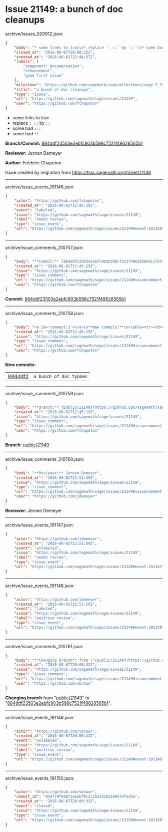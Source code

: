# Issue 21149: a bunch of doc cleanups

archive/issues_020912.json:
```json
{
    "body": "* some links to trac\n* replace `: ::` by `::`\n* some bad `:::`\n* some bad `::`\n\n**Branch/Commit:** [884ddf23503e2ebfc903b598c7521f49628565b1](https://github.com/sagemath/sagetrac-mirror/commit/884ddf23503e2ebfc903b598c7521f49628565b1)\n\n**Reviewer:** Jeroen Demeyer\n\n**Author:** Fr\u00e9d\u00e9ric Chapoton\n\nIssue created by migration from https://trac.sagemath.org/ticket/21149\n\n",
    "closed_at": "2016-08-07T20:00:32Z",
    "created_at": "2016-08-02T12:44:57Z",
    "labels": [
        "component: documentation",
        "enhancement",
        "good first issue"
    ],
    "milestone": "https://github.com/sagemath/sage/milestones/sage-7.3",
    "title": "a bunch of doc cleanups",
    "type": "issue",
    "url": "https://github.com/sagemath/sage/issues/21149",
    "user": "https://github.com/fchapoton"
}
```
* some links to trac
* replace `: ::` by `::`
* some bad `:::`
* some bad `::`

**Branch/Commit:** [884ddf23503e2ebfc903b598c7521f49628565b1](https://github.com/sagemath/sagetrac-mirror/commit/884ddf23503e2ebfc903b598c7521f49628565b1)

**Reviewer:** Jeroen Demeyer

**Author:** Frédéric Chapoton

Issue created by migration from https://trac.sagemath.org/ticket/21149





---

archive/issue_events_191146.json:
```json
{
    "actor": "https://github.com/fchapoton",
    "created_at": "2016-08-02T12:45:19Z",
    "event": "labeled",
    "issue": "https://github.com/sagemath/sage/issues/21149",
    "label": "needs review",
    "type": "issue_event",
    "url": "https://github.com/sagemath/sage/issues/21149#event-191146"
}
```



---

archive/issue_comments_310757.json:
```json
{
    "body": "**Commit:** [884ddf23503e2ebfc903b598c7521f49628565b1](https://github.com/sagemath/sagetrac-mirror/commit/884ddf23503e2ebfc903b598c7521f49628565b1)",
    "created_at": "2016-08-02T12:45:19Z",
    "issue": "https://github.com/sagemath/sage/issues/21149",
    "type": "issue_comment",
    "url": "https://github.com/sagemath/sage/issues/21149#issuecomment-310757",
    "user": "https://github.com/fchapoton"
}
```

**Commit:** [884ddf23503e2ebfc903b598c7521f49628565b1](https://github.com/sagemath/sagetrac-mirror/commit/884ddf23503e2ebfc903b598c7521f49628565b1)



---

archive/issue_comments_310758.json:
```json
{
    "body": "<a id='comment:1'></a>\n**New commits:**\n<table><tr><td><a href=\"https://github.com/sagemath/sagetrac-mirror/commit/884ddf23503e2ebfc903b598c7521f49628565b1\">884ddf2</a></td><td><code>a bunch of doc typoes</code></td></tr></table>\n",
    "created_at": "2016-08-02T12:45:19Z",
    "issue": "https://github.com/sagemath/sage/issues/21149",
    "type": "issue_comment",
    "url": "https://github.com/sagemath/sage/issues/21149#issuecomment-310758",
    "user": "https://github.com/fchapoton"
}
```

<a id='comment:1'></a>
**New commits:**
<table><tr><td><a href="https://github.com/sagemath/sagetrac-mirror/commit/884ddf23503e2ebfc903b598c7521f49628565b1">884ddf2</a></td><td><code>a bunch of doc typoes</code></td></tr></table>




---

archive/issue_comments_310759.json:
```json
{
    "body": "**Branch:** [public/21149](https://github.com/sagemath/sagetrac-mirror/tree/public/21149)",
    "created_at": "2016-08-02T12:45:19Z",
    "issue": "https://github.com/sagemath/sage/issues/21149",
    "type": "issue_comment",
    "url": "https://github.com/sagemath/sage/issues/21149#issuecomment-310759",
    "user": "https://github.com/fchapoton"
}
```

**Branch:** [public/21149](https://github.com/sagemath/sagetrac-mirror/tree/public/21149)



---

archive/issue_comments_310760.json:
```json
{
    "body": "**Reviewer:** Jeroen Demeyer",
    "created_at": "2016-08-02T12:51:59Z",
    "issue": "https://github.com/sagemath/sage/issues/21149",
    "type": "issue_comment",
    "url": "https://github.com/sagemath/sage/issues/21149#issuecomment-310760",
    "user": "https://github.com/jdemeyer"
}
```

**Reviewer:** Jeroen Demeyer



---

archive/issue_events_191147.json:
```json
{
    "actor": "https://github.com/jdemeyer",
    "created_at": "2016-08-02T12:51:59Z",
    "event": "unlabeled",
    "issue": "https://github.com/sagemath/sage/issues/21149",
    "label": "needs review",
    "type": "issue_event",
    "url": "https://github.com/sagemath/sage/issues/21149#event-191147"
}
```



---

archive/issue_events_191148.json:
```json
{
    "actor": "https://github.com/jdemeyer",
    "created_at": "2016-08-02T12:51:59Z",
    "event": "labeled",
    "issue": "https://github.com/sagemath/sage/issues/21149",
    "label": "positive review",
    "type": "issue_event",
    "url": "https://github.com/sagemath/sage/issues/21149#event-191148"
}
```



---

archive/issue_comments_310761.json:
```json
{
    "body": "**Changing branch** from \"[public/21149](https://github.com/sagemath/sagetrac-mirror/tree/public/21149)\" to \"[884ddf23503e2ebfc903b598c7521f49628565b1](https://github.com/sagemath/sagetrac-mirror/commit/884ddf23503e2ebfc903b598c7521f49628565b1)\".",
    "created_at": "2016-08-07T20:00:32Z",
    "issue": "https://github.com/sagemath/sage/issues/21149",
    "type": "issue_comment",
    "url": "https://github.com/sagemath/sage/issues/21149#issuecomment-310761",
    "user": "https://github.com/vbraun"
}
```

**Changing branch** from "[public/21149](https://github.com/sagemath/sagetrac-mirror/tree/public/21149)" to "[884ddf23503e2ebfc903b598c7521f49628565b1](https://github.com/sagemath/sagetrac-mirror/commit/884ddf23503e2ebfc903b598c7521f49628565b1)".



---

archive/issue_events_191149.json:
```json
{
    "actor": "https://github.com/vbraun",
    "created_at": "2016-08-07T20:00:32Z",
    "event": "unlabeled",
    "issue": "https://github.com/sagemath/sage/issues/21149",
    "label": "positive review",
    "type": "issue_event",
    "url": "https://github.com/sagemath/sage/issues/21149#event-191149"
}
```



---

archive/issue_events_191150.json:
```json
{
    "actor": "https://github.com/vbraun",
    "commit_id": "03e770f68071aeabf9c2c1ba1d28516857efaaba",
    "created_at": "2016-08-07T20:00:32Z",
    "event": "closed",
    "issue": "https://github.com/sagemath/sage/issues/21149",
    "type": "issue_event",
    "url": "https://github.com/sagemath/sage/issues/21149#event-191150"
}
```
